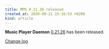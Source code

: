```yaml
---
title: MPD 0.21.26 released
created_at: 2020-09-21 15:16:53 +0200
kind: article
---
```


**Music Player Daemon**
[0.21.26](http://www.musicpd.org/download/mpd/0.21/mpd-0.21.26.tar.xz)
has been released.

[Change log](https://raw.githubusercontent.com/MusicPlayerDaemon/MPD/v0.21.26/NEWS)
